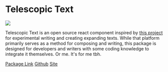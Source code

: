 # Telescopic Text

<div class="header-image">
<img src="/projects/telescopic/telescopic.gif">
</div>

Telescopic Text is an open source react component inspired by [this project](https://www.telescopictext.org/) for experimental writing and creating expanding texts. While that platform primarily serves as a method for composing and writing, this package is designed for developers and writers with some coding knowledge to integrate it themselves. Or me. It's for me tbh.

<p class="links">
<a href="https://www.npmjs.com/package/react-telescopic-text">Package Link</a>
<a href="https://github.com/zhaovan/telescopic-text">Github</a>
<a href="https://telescopic-text.vercel.app/">Site</a>
</p>
